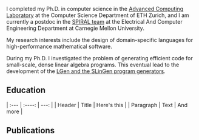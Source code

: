 I completed my Ph.D. in computer science in the [Advanced Computing Laboratory](https://acl.inf.ethz.ch) at the Computer Science Department of ETH Zurich, and I am currently a postdoc in the [SPIRAL team](https://spiral.net) at the Electrical And Computer Engineering Department at Carnegie Mellon University. 

My research interests include the design of domain-specific languages for high-performance mathematical software.

During my Ph.D. I investigated the problem of generating efficient code for small-scale, dense linear algebra programs. This eventual lead to the development of the [LGen and the SLinGen program generators](https://acl.inf.ethz.ch/research/LGen/).

## Education

| :---        |    :----:   |          ---: |
| Header      | Title       | Here's this   |
| Paragraph   | Text        | And more      |

## Publications
